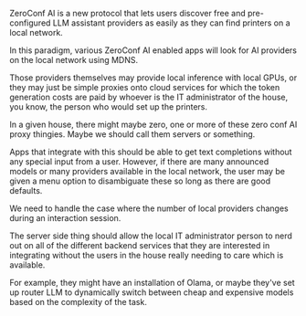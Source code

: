
ZeroConf AI is a new protocol that lets users discover free and pre-configured LLM assistant providers as easily as they can find printers on a local network. 

In this paradigm, various ZeroConf AI enabled apps will look for AI providers on the local network using MDNS. 

Those providers themselves may provide local inference with local GPUs, or they may just be simple proxies onto cloud services for which the token generation costs are paid by whoever is the IT administrator of the house, you know, the person who would set up the printers. 

In a given house, there might maybe zero, one or more of these zero conf AI proxy thingies. Maybe we should call them servers or something. 

Apps that integrate with this should be able to get text completions without any special input from a user. However, if there are many announced models or many providers available in the local network, the user may be given a menu option to disambiguate these so long as there are good defaults. 

We need to handle the case where the number of local providers changes during an interaction session. 

The server side thing should allow the local IT administrator person to nerd out on all of the different backend services that they are interested in integrating without the users in the house really needing to care which is available. 

For example, they might have an installation of Olama, or maybe they've set up router LLM to dynamically switch between cheap and expensive models based on the complexity of the task. 

